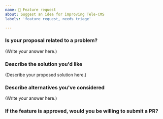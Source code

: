 ```yaml
---
name: 🚀 Feature request
about: Suggest an idea for improving Tele-CMS
labels: 'feature request, needs triage'

---
```


### Is your proposal related to a problem?

<!--
  Provide a clear and concise description of what the problem is.
  For example, "I'm always frustrated when..."
-->

(Write your answer here.)

### Describe the solution you'd like

<!--
  Provide a clear and concise description of what you want to happen.
-->

(Describe your proposed solution here.)

### Describe alternatives you've considered

(Write your answer here.)

### If the feature is approved, would you be willing to submit a PR?
